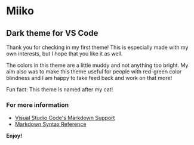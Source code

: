 # Miiko
## Dark theme for VS Code
Thank you for checking in my first theme! This is especially made with my own interests, but I hope that you like it as well. 

The colors in this theme are a little muddy and not anything too bright. My aim also was to make this theme useful for people with red-green color blindness and I am happy to take feed back and work on that more!

Fun fact: This theme is named after my cat!


### For more information
* [Visual Studio Code's Markdown Support](http://code.visualstudio.com/docs/languages/markdown)
* [Markdown Syntax Reference](https://help.github.com/articles/markdown-basics/)

**Enjoy!**
